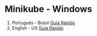 # Minikube - Windows

1. Português - Brasil [Guia Rápido](guia-rapido.md)
2. English - US [Guia Rápido](quick-guide.md)